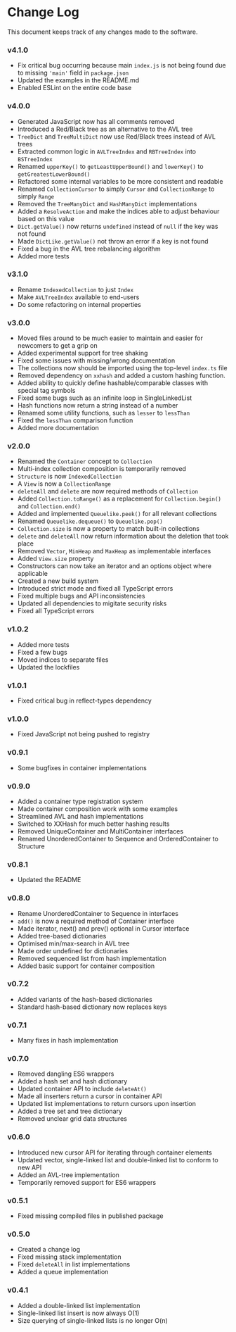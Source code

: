 Change Log
==========

This document keeps track of any changes made to the software.

### v4.1.0

 - Fix critical bug occurring because main `index.js` is not being found due to
   missing `'main'` field in `package.json`
 - Updated the examples in the README.md
 - Enabled ESLint on the entire code base

### v4.0.0

 - Generated JavaScript now has all comments removed
 - Introduced a Red/Black tree as an alternative to the AVL tree
 - `TreeDict` and `TreeMultiDict` now use Red/Black trees instead of AVL trees
 - Extracted common logic in `AVLTreeIndex` and `RBTreeIndex` into `BSTreeIndex`
 - Renamed `upperKey()` to `getLeastUpperBound()` and `lowerKey()` to `getGreatestLowerBound()`
 - Refactored some internal variables to be more consistent and readable
 - Renamed `CollectionCursor` to simply `Cursor` and `CollectionRange` to simply `Range`
 - Removed the `TreeManyDict` and `HashManyDict` implementations
 - Added a `ResolveAction` and make the indices able to adjust behaviour based on this value
 - `Dict.getValue()` now returns `undefined` instead of `null` if the key was not found
 - Made `DictLike.getValue()` not throw an error if a key is not found
 - Fixed a bug in the AVL tree rebalancing algorithm 
 - Added more tests

### v3.1.0

 - Rename `IndexedCollection` to just `Index`
 - Make `AVLTreeIndex` available to end-users
 - Do some refactoring on internal properties

### v3.0.0

 - Moved files around to be much easier to maintain and easier for newcomers to
   get a grip on
 - Added experimental support for tree shaking
 - Fixed some issues with missing/wrong documentation
 - The collections now should be imported using the top-level `index.ts` file
 - Removed dependency on `xxhash` and added a custom hashing function.
 - Added ability to quickly define hashable/comparable classes with special tag symbols
 - Fixed some bugs such as an infinite loop in SingleLinkedList
 - Hash functions now return a string instead of a number
 - Renamed some utility functions, such as `lesser` to `lessThan`
 - Fixed the `lessThan` comparison function
 - Added more documentation

### v2.0.0

 - Renamed the `Container` concept to `Collection`
 - Multi-index collection composition is temporarily removed
 - `Structure` is now `IndexedCollection`
 - A `View` is now a `CollectionRange`
 - `deleteAll` and `delete` are now required methods of `Collection`
 - Added `Collection.toRange()` as a replacement for `Collection.begin()` and `Collection.end()`
 - Added and implemented `Queuelike.peek()` for all relevant collections
 - Renamed `Queuelike.dequeue()` to `Queuelike.pop()`
 - `Collection.size` is now a property to match built-in collections
 - `delete` and `deleteAll` now return information about the deletion that took place
 - Removed `Vector`, `MinHeap` and `MaxHeap` as implementable interfaces
 - Added `View.size` property
 - Constructors can now take an iterator and an options object where applicable
 - Created a new build system
 - Introduced strict mode and fixed all TypeScript errors
 - Fixed multiple bugs and API inconsistencies
 - Updated all dependencies to migitate security risks
 - Fixed all TypeScript errors

### v1.0.2

 - Added more tests
 - Fixed a few bugs 
 - Moved indices to separate files
 - Updated the lockfiles

### v1.0.1
 
 - Fixed critical bug in reflect-types dependency

### v1.0.0

 - Fixed JavaScript not being pushed to registry

### v0.9.1

 - Some bugfixes in container implementations

### v0.9.0

 - Added a container type registration system
 - Made container composition work with some examples
 - Streamlined AVL and hash implementations
 - Switched to XXHash for much better hashing results
 - Removed UniqueContainer and MultiContainer interfaces
 - Renamed UnorderedContainer to Sequence and OrderedContainer to Structure
 
### v0.8.1


 - Updated the README

### v0.8.0

 - Rename UnorderedContainer to Sequence in interfaces
 - `add()` is now a required method of Container interface
 - Made iterator, next() and prev() optional in Cursor interface
 - Added tree-based dictionaries
 - Optimised min/max-search in AVL tree
 - Made order undefined for dictionaries
 - Removed sequenced list from hash implementation
 - Added basic support for container composition

### v0.7.2

 - Added variants of the hash-based dictionaries
 - Standard hash-based dictionary now replaces keys

### v0.7.1

 - Many fixes in hash implementation

### v0.7.0
  
 - Removed dangling ES6 wrappers
 - Added a hash set and hash dictionary 
 - Updated container API to include `deleteAt()`
 - Made all inserters return a cursor in container API
 - Updated list implementations to return cursors upon insertion
 - Added a tree set and tree dictionary
 - Removed unclear grid data structures

### v0.6.0

 - Introduced new cursor API for iterating through container elements
 - Updated vector, single-linked list and double-linked list to conform to new API
 - Added an AVL-tree implementation
 - Temporarily removed support for ES6 wrappers

### v0.5.1

 - Fixed missing compiled files in published package

### v0.5.0

 - Created a change log
 - Fixed missing stack implementation
 - Fixed `deleteAll` in list implementations
 - Added a queue implementation

### v0.4.1

 - Added a double-linked list implementation
 - Single-linked list insert is now always O(1)
 - Size querying of single-linked lists is no longer O(n)

